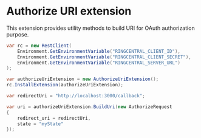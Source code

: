 # Authorize URI extension

This extension provides utility methods to build URI for OAuth authorization purpose.

```cs
var rc = new RestClient(
    Environment.GetEnvironmentVariable("RINGCENTRAL_CLIENT_ID"),
    Environment.GetEnvironmentVariable("RINGCENTRAL_CLIENT_SECRET"),
    Environment.GetEnvironmentVariable("RINGCENTRAL_SERVER_URL")
);

var authorizeUriExtension = new AuthorizeUriExtension();
rc.InstallExtension(authorizeUriExtension);

var redirectUri = "http://localhost:3000/callback";

var uri = authorizeUriExtension.BuildUri(new AuthorizeRequest
{
    redirect_uri = redirectUri,
    state = "myState"
});
```
